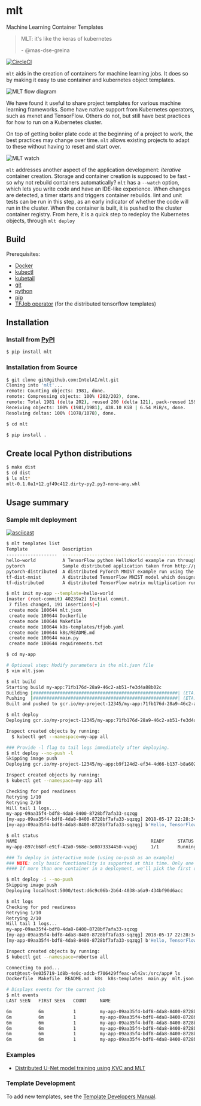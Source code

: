 # mlt
Machine Learning Container Templates

> MLT: it's like the keras of kubernetes
>
> \- @mas-dse-greina

[![CircleCI](https://circleci.com/gh/IntelAI/mlt.svg?style=svg&circle-token=239cc4305ca25063bf9a40cd332c822f5e64663f)](https://circleci.com/gh/IntelAI/mlt)

`mlt` aids in the creation of containers for machine learning jobs.
It does so by making it easy to use container and kubernetes object templates.

![MLT flow diagram](docs/mlt.png)

We have found it useful to share project templates for various machine learning frameworks. Some have native support from Kubernetes operators, such as mxnet and TensorFlow. Others do not, but still have best practices for how to run on a Kubernetes cluster.

On top of getting boiler plate code at the beginning of a project to work, the best practices may change over time. `mlt` allows existing projects to adapt to these without having to reset and start over.

![MLT watch](docs/watch.png)

`mlt` addresses another aspect of the application development: _iterative_ container creation. Storage and container creation is supposed to be fast - so why not rebuild containers automatically?
`mlt` has a `--watch` option, which lets you write code and have an IDE-like experience.
When changes are detected, a timer starts and triggers container rebuilds.
lint and unit tests can be run in this step, as an early indicator of whether the code will run in the cluster.
When the container is built, it is pushed to the cluster container registry.
From here, it is a quick step to redeploy the Kubernetes objects, through `mlt deploy`


## Build

Prerequisites:
- [Docker](https://docs.docker.com/install/)
- [kubectl](https://kubernetes.io/docs/tasks/tools/install-kubectl/)
- [kubetail](https://github.com/johanhaleby/kubetail)
- [git](https://git-scm.com/book/en/v2/Getting-Started-Installing-Git)
- [python](https://www.python.org/downloads/)
- [pip](https://pip.pypa.io/en/stable/installing/)
- [TFJob operator](https://github.com/kubeflow/tf-operator#installing-the-tfjob-crd-and-operator-on-your-k8s-cluster) (for the distributed tensorflow templates)


## Installation

### Install from [PyPI](https://pypi.org/)
```bash
$ pip install mlt
```

### Installation from Source

```bash
$ git clone git@github.com:IntelAI/mlt.git
Cloning into 'mlt'...
remote: Counting objects: 1981, done.
remote: Compressing objects: 100% (202/202), done.
remote: Total 1981 (delta 202), reused 280 (delta 121), pack-reused 1599
Receiving objects: 100% (1981/1981), 438.10 KiB | 6.54 MiB/s, done.
Resolving deltas: 100% (1078/1078), done.

$ cd mlt

$ pip install .
```

## Create local Python distributions
```bash
$ make dist
$ cd dist
$ ls mlt*
mlt-0.1.0a1+12.gf49c412.dirty-py2.py3-none-any.whl
```

## Usage summary

### Sample mlt deployment
[![asciicast](https://asciinema.org/a/171353.png)](https://asciinema.org/a/171353)

```bash
$ mlt templates list
Template             Description
-------------------  --------------------------------------------------------------------------------------------------
hello-world          A TensorFlow python HelloWorld example run through Kubernetes Jobs.
pytorch              Sample distributed application taken from http://pytorch.org/tutorials/intermediate/dist_tuto.html
pytorch-distributed  A distributed PyTorch MNIST example run using the pytorch-operator.
tf-dist-mnist        A distributed TensorFlow MNIST model which designates worker 0 as the chief.
tf-distributed       A distributed TensorFlow matrix multiplication run through the TensorFlow Kubernetes Operator.

$ mlt init my-app --template=hello-world
[master (root-commit) 40239a2] Initial commit.
 7 files changed, 191 insertions(+)
 create mode 100644 mlt.json
 create mode 100644 Dockerfile
 create mode 100644 Makefile
 create mode 100644 k8s-templates/tfjob.yaml
 create mode 100644 k8s/README.md
 create mode 100644 main.py
 create mode 100644 requirements.txt

$ cd my-app

# Optional step: Modify parameters in the mlt.json file
$ vim mlt.json

$ mlt build
Starting build my-app:71fb176d-28a9-46c2-ab51-fe3d4a88b02c
Building |######################################################| (ETA:  0:00:00)
Pushing  |######################################################| (ETA:  0:00:00)
Built and pushed to gcr.io/my-project-12345/my-app:71fb176d-28a9-46c2-ab51-fe3d4a88b02c

$ mlt deploy
Deploying gcr.io/my-project-12345/my-app:71fb176d-28a9-46c2-ab51-fe3d4a88b02c

Inspect created objects by running:
  $ kubectl get --namespace=my-app all

### Provide -l flag to tail logs immediately after deploying.
$ mlt deploy --no-push -l
Skipping image push
Deploying gcr.io/my-project-12345/my-app:b9f124d2-ef34-4d66-b137-b8a6026bf782

Inspect created objects by running:
$ kubectl get --namespace=my-app all

Checking for pod readiness
Retrying 1/10
Retrying 2/10
Will tail 1 logs...
my-app-09aa35f4-bdf8-4da8-8400-8728bf7afa33-sqzqg
[my-app-09aa35f4-bdf8-4da8-8400-8728bf7afa33-sqzqg] 2018-05-17 22:28:34.578791: I tensorflow/core/platform/cpu_feature_guard.cc:140] Your CPU supports instructions that this TensorFlow binary was not compiled to use: AVX2 AVX512F FMA
[my-app-09aa35f4-bdf8-4da8-8400-8728bf7afa33-sqzqg] b'Hello, TensorFlow!'

$ mlt status
NAME                                                  READY     STATUS    RESTARTS   AGE       IP            NODE
my-app-897cb68f-e91f-42a0-968e-3e8073334450-vvpqj     1/1       Running   0          14s       10.23.45.67   gke-my-cluster-highmem-8-skylake-1

### To deploy in interactive mode (using no-push as an example)
### NOTE: only basic functionality is supported at this time. Only one container and one pod in a deployment for now.
#### If more than one container in a deployment, we'll pick the first one we find and deploy that.

$ mlt deploy -i --no-push
Skipping image push
Deploying localhost:5000/test:d6c9c06b-2b64-4038-a6a9-434bf90d6acc

$ mlt logs
Checking for pod readiness
Retrying 1/10
Retrying 2/10
Will tail 1 logs...
my-app-09aa35f4-bdf8-4da8-8400-8728bf7afa33-sqzqg
[my-app-09aa35f4-bdf8-4da8-8400-8728bf7afa33-sqzqg] 2018-05-17 22:28:34.578791: I tensorflow/core/platform/cpu_feature_guard.cc:140] Your CPU supports instructions that this TensorFlow binary was not compiled to use: AVX2 AVX512F FMA
[my-app-09aa35f4-bdf8-4da8-8400-8728bf7afa33-sqzqg] b'Hello, TensorFlow!'

Inspect created objects by running:
$ kubectl get --namespace=robertso all

Connecting to pod...
root@test-9e035719-1d8b-4e0c-adcb-f706429ffeac-wl42v:/src/app# ls
Dockerfile  Makefile  README.md  k8s  k8s-templates  main.py  mlt.json	requirements.txt

# Displays events for the current job
$ mlt events
LAST SEEN   FIRST SEEN   COUNT     NAME                                                                            KIND      SUBOBJECT                     TYPE      REASON                  SOURCE                                                   MESSAGE

6m          6m           1         my-app-09aa35f4-bdf8-4da8-8400-8728bf7afa33-sqzqg.152f8f13466696b4              Pod                                     Normal    Scheduled               default-scheduler                                        Successfully assigned my-app-09aa35f4-bdf8-4da8-8400-8728bf7afa33-sqzqg to gke-dls-us-n1-highmem-8-skylake-82af83b4-8nvh
6m          6m           1         my-app-09aa35f4-bdf8-4da8-8400-8728bf7afa33-sqzqg.152f8f134ff373d7              Pod                                     Normal    SuccessfulMountVolume   kubelet, gke-dls-us-n1-highmem-8-skylake-82af83b4-8nvh   MountVolume.SetUp succeeded for volume "default-token-grq2c"
6m          6m           1         my-app-09aa35f4-bdf8-4da8-8400-8728bf7afa33-sqzqg.152f8f1399b33ba0              Pod       spec.containers{my-app}       Normal    Pulled                  kubelet, gke-dls-us-n1-highmem-8-skylake-82af83b4-8nvh   Container image "gcr.io/my-project-12345/my-app:b9f124d2-ef34-4d66-b137-b8a6026bf782" already present on machine
6m          6m           1         my-app-09aa35f4-bdf8-4da8-8400-8728bf7afa33-sqzqg.152f8f139dec0dc3              Pod       spec.containers{my-app}       Normal    Created                 kubelet, gke-dls-us-n1-highmem-8-skylake-82af83b4-8nvh   Created container
6m          6m           1         my-app-09aa35f4-bdf8-4da8-8400-8728bf7afa33-sqzqg.152f8f13a2ea0ff6              Pod       spec.containers{my-app}       Normal    Started                 kubelet, gke-dls-us-n1-highmem-8-skylake-82af83b4-8nvh   Started container
6m          6m           1         my-app-09aa35f4-bdf8-4da8-8400-8728bf7afa33.152f8f13461279e4                    Job                                     Normal    SuccessfulCreate        job-controller                                           Created pod: my-app-09aa35f4-bdf8-4da8-8400-8728bf7afa33-sqzqg


```

### Examples

* [Distributed U-Net model training using KVC and MLT](examples/distributed_unet)

### Template Development

To add new templates, see the [Template Developers Manual](docs/template_developers.md).
